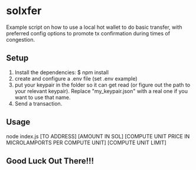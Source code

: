 # solxfer
Example script on how to use a local hot wallet to do basic transfer, with preferred config options to promote tx confirmation during times of congestion.

## Setup
1. Install the dependencies:
    $ npm install
2. create and configure a .env file (set .env example)
3. put your keypair in the folder so it can get read (or figure out the path to your relevant keypair). Replace "my_keypair.json" with a real one if you want to use that name.
4. Send a transaction.

## Usage
node index.js [TO ADDRESS] [AMOUNT IN SOL] [COMPUTE UNIT PRICE IN MICROLAMPORTS PER COMPUTE UNIT] [COMPUTE UNIT LIMIT]

## Good Luck Out There!!!
